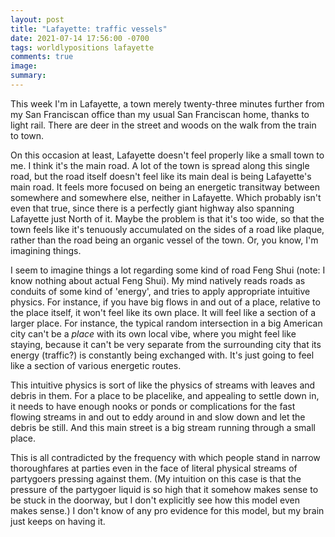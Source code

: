 ```yaml
---
layout: post
title: "Lafayette: traffic vessels"
date: 2021-07-14 17:56:00 -0700
tags: worldlypositions lafayette
comments: true
image:
summary:
---
```

This week I'm in Lafayette, a town merely twenty-three minutes further from my San Franciscan office than my usual San Franciscan home, thanks to light rail. There are deer in the street and woods on the walk from the train to town.

On this occasion at least, Lafayette doesn't feel properly like a small town to me. I think it's the main road. A lot of the town is spread along this single road, but the road itself doesn't feel like its main deal is being Lafayette's main road. It feels more focused on being an energetic transitway between somewhere and somewhere else, neither in Lafayette. Which probably isn't even that true, since there is a perfectly giant highway also spanning Lafayette just North of it. Maybe the problem is that it's too wide, so that the town feels like it's tenuously accumulated on the sides of a road like plaque, rather than the road being an organic vessel of the town. Or, you know, I'm imagining things.<!--ex-->

 I seem to imagine things a lot regarding some kind of road Feng Shui (note: I know nothing about actual Feng Shui). My mind natively reads roads as conduits of some kind of 'energy', and tries to apply appropriate intuitive physics. For instance, if you have big flows in and out of a place, relative to the place itself, it won't feel like its own place. It will feel like a section of a larger place. For instance, the typical random intersection in a big American city can't be a *place* with its own local vibe, where you might feel like staying, because it can't be very separate from the surrounding city that its energy (traffic?) is constantly being exchanged with. It's just going to feel like a section of various energetic routes.

 This intuitive physics is sort of like the physics of streams with leaves and debris in them. For a place to be placelike, and appealing to settle down in, it needs to have enough nooks or ponds or complications for the fast flowing streams in and out to eddy around in and slow down and let the debris be still. And this main street is a big stream running through a small place.

 This is all contradicted by the frequency with which people stand in narrow thoroughfares at parties even in the face of literal physical streams of partygoers pressing against them. (My intuition on this case is that the pressure of the partygoer liquid is so high that it somehow makes sense to be stuck in the doorway, but I don't explicitly see how this model even makes sense.) I don't know of any pro evidence for this model, but my brain just keeps on having it.
